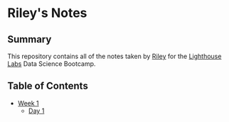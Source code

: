 # Riley's Notes

## Summary

This repository contains all of the notes taken by [Riley](https://github.com/rileyjfournier) for the [Lighthouse Labs](https://www.lighthouselabs.ca/) Data Science Bootcamp.

## Table of Contents
* [Week 1](/Week_1)
    * [Day 1](/Week_1/Day_1)
